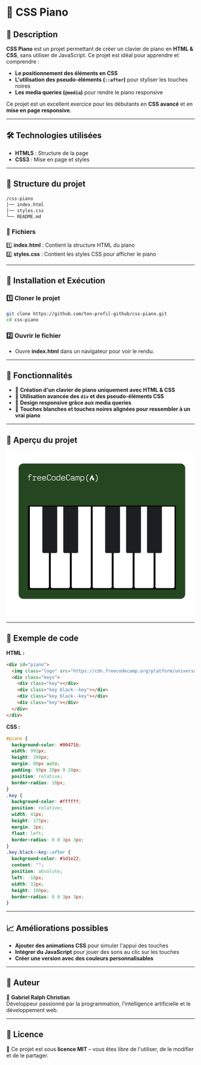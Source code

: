 
# 🎹 CSS Piano  

## 📌 Description  
**CSS Piano** est un projet permettant de créer un clavier de piano en **HTML & CSS**, sans utiliser de JavaScript. Ce projet est idéal pour apprendre et comprendre :  

- **Le positionnement des éléments en CSS**  
- **L'utilisation des pseudo-éléments (`::after`)** pour styliser les touches noires  
- **Les media queries (`@media`)** pour rendre le piano responsive  

Ce projet est un excellent exercice pour les débutants en **CSS avancé** et en **mise en page responsive**.  

---

## 🛠️ Technologies utilisées  
- **HTML5** : Structure de la page  
- **CSS3** : Mise en page et styles  

---

## 📂 Structure du projet  

```
/css-piano
│── index.html
│── styles.css
└── README.md
```

### 📜 Fichiers  
1️⃣ **index.html** : Contient la structure HTML du piano  
2️⃣ **styles.css** : Contient les styles CSS pour afficher le piano  

---

## 🚀 Installation et Exécution  

### 1️⃣ Cloner le projet  
```sh
git clone https://github.com/ton-profil-github/css-piano.git
cd css-piano
```

### 2️⃣ Ouvrir le fichier  
- Ouvre **index.html** dans un navigateur pour voir le rendu.  

---

## 🎯 Fonctionnalités  

- 🎼 **Création d'un clavier de piano uniquement avec HTML & CSS**  
- 🎨 **Utilisation avancée des `div` et des pseudo-éléments CSS**  
- 📱 **Design responsive grâce aux media queries**  
- 🎹 **Touches blanches et touches noires alignées pour ressembler à un vrai piano**  

---

## 📌 Aperçu du projet  

![Aperçu du projet](./img/code_piano.png)  

---

## 🔗 Exemple de code  

**HTML :**  
```html
<div id="piano">
  <img class="logo" src="https://cdn.freecodecamp.org/platform/universal/fcc_primary.svg" alt="freeCodeCamp Logo" />
  <div class="keys">
    <div class="key"></div>
    <div class="key black--key"></div>
    <div class="key black--key"></div>
    <div class="key"></div>
  </div>
</div>
```

**CSS :**  
```css
#piano {
  background-color: #00471b;
  width: 992px;
  height: 290px;
  margin: 80px auto;
  padding: 90px 20px 0 20px;
  position: relative;
  border-radius: 10px;
}
.key {
  background-color: #ffffff;
  position: relative;
  width: 41px;
  height: 175px;
  margin: 2px;
  float: left;
  border-radius: 0 0 3px 3px;
}
.key.black--key::after {
  background-color: #1d1e22;
  content: "";
  position: absolute;
  left: -18px;
  width: 32px;
  height: 100px;
  border-radius: 0 0 3px 3px;
}
```

---

## 📈 Améliorations possibles  

- **Ajouter des animations CSS** pour simuler l'appui des touches  
- **Intégrer du JavaScript** pour jouer des sons au clic sur les touches  
- **Créer une version avec des couleurs personnalisables**  

---

## 📝 Auteur  

📝 **Gabriel Ralph Christian**  
Développeur passionné par la programmation, l’intelligence artificielle et le développement web.  

---

## 📜 Licence  

📜 Ce projet est sous **licence MIT** – vous êtes libre de l'utiliser, de le modifier et de le partager.
